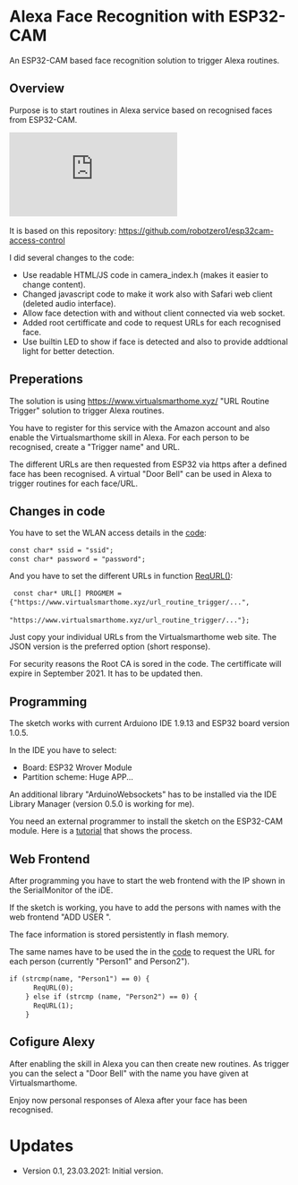 # Alexa Face Recognition with ESP32-CAM
An ESP32-CAM based face recognition solution to trigger Alexa routines.

## Overview
Purpose is to start routines in Alexa service based on recognised faces from ESP32-CAM.

![Web](https://github.com/AK-Homberger/Alexa-Face-Recognition-with-ESP32CAM/blob/main/Alexa%20Face%20Recognition.pgn)

It is based on this repository: https://github.com/robotzero1/esp32cam-access-control

I did several changes to the code:
- Use readable HTML/JS code in camera_index.h (makes it easier to change content).
- Changed javascript code to make it work also with Safari web client (deleted audio interface).
- Allow face detection with and without client connected via web socket.
- Added root certifficate and code to request URLs for each recognised face.
- Use builtin LED to show if face is detected and also to provide addtional light for better detection.

## Preperations
The solution is using https://www.virtualsmarthome.xyz/ "URL Routine Trigger" solution to trigger Alexa routines.

You have to register for this service with the Amazon account and also enable the Virtualsmarthome skill in Alexa.
For each person to be recognised, create a "Trigger name" and URL.

The different URLs are then requested from ESP32 via https after a defined face has been recognised.
A virtual "Door Bell" can be used in Alexa to trigger routines for each face/URL.

## Changes in code
You have to set the WLAN access details in the [code](https://github.com/AK-Homberger/Alexa-Face-Recognition-with-ESP32CAM/blob/820072e45e19db61a0750780037e1fea23065cbc/AlexaFaceDetectionESP32Cam/AlexaFaceDetectionESP32Cam.ino#L35):
```
const char* ssid = "ssid";
const char* password = "password";
```

And you have to set the different URLs in function [ReqURL()](https://github.com/AK-Homberger/Alexa-Face-Recognition-with-ESP32CAM/blob/820072e45e19db61a0750780037e1fea23065cbc/AlexaFaceDetectionESP32Cam/AlexaFaceDetectionESP32Cam.ino#L250):
```
 const char* URL[] PROGMEM = {"https://www.virtualsmarthome.xyz/url_routine_trigger/...",
                               "https://www.virtualsmarthome.xyz/url_routine_trigger/..."}; 
```
Just copy your individual URLs from the Virtualsmarthome web site. The JSON version is the preferred option (short response).

For security reasons the Root CA is sored in the code. The certifficate will expire in September 2021. It has to be updated then.

## Programming
The sketch works with current Arduiono IDE 1.9.13 and ESP32 board version 1.0.5.

In the IDE you have to select:
- Board: ESP32 Wrover Module
- Partition scheme: Huge APP...

An additional library "ArduinoWebsockets" has to be installed via the IDE Library Manager (version 0.5.0 is working for me).

You need an external programmer to install the sketch on the ESP32-CAM module. Here is a [tutorial](https://randomnerdtutorials.com/esp32-cam-video-streaming-face-recognition-arduino-ide/) that shows the process.

## Web Frontend
After programming you have to start the web frontend with the IP shown in the SerialMonitor of the iDE.

If the sketch is working, you have to add the persons with names with the web frontend "ADD USER
".

The face information is stored persistently in flash memory.

The same names have to be used the in the [code](https://github.com/AK-Homberger/Alexa-Face-Recognition-with-ESP32CAM/blob/820072e45e19db61a0750780037e1fea23065cbc/AlexaFaceDetectionESP32Cam/AlexaFaceDetectionESP32Cam.ino#L428) to request the URL for each person (currently "Person1" and Person2").

```
if (strcmp(name, "Person1") == 0) {
      ReqURL(0);
    } else if (strcmp (name, "Person2") == 0) {
      ReqURL(1);
    }
```

## Cofigure Alexy
After enabling the skill in Alexa you can then create new routines. As trigger you can the select a "Door Bell" with the name you have given at Virtualsmarthome.

Enjoy now personal responses of Alexa after your face has been recognised.

# Updates
- Version 0.1, 23.03.2021: Initial version.

